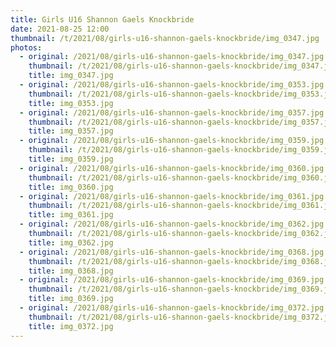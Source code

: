 ```yaml
---
title: Girls U16 Shannon Gaels Knockbride
date: 2021-08-25 12:00
thumbnail: /t/2021/08/girls-u16-shannon-gaels-knockbride/img_0347.jpg
photos:
  - original: /2021/08/girls-u16-shannon-gaels-knockbride/img_0347.jpg
    thumbnail: /t/2021/08/girls-u16-shannon-gaels-knockbride/img_0347.jpg
    title: img_0347.jpg
  - original: /2021/08/girls-u16-shannon-gaels-knockbride/img_0353.jpg
    thumbnail: /t/2021/08/girls-u16-shannon-gaels-knockbride/img_0353.jpg
    title: img_0353.jpg
  - original: /2021/08/girls-u16-shannon-gaels-knockbride/img_0357.jpg
    thumbnail: /t/2021/08/girls-u16-shannon-gaels-knockbride/img_0357.jpg
    title: img_0357.jpg
  - original: /2021/08/girls-u16-shannon-gaels-knockbride/img_0359.jpg
    thumbnail: /t/2021/08/girls-u16-shannon-gaels-knockbride/img_0359.jpg
    title: img_0359.jpg
  - original: /2021/08/girls-u16-shannon-gaels-knockbride/img_0360.jpg
    thumbnail: /t/2021/08/girls-u16-shannon-gaels-knockbride/img_0360.jpg
    title: img_0360.jpg
  - original: /2021/08/girls-u16-shannon-gaels-knockbride/img_0361.jpg
    thumbnail: /t/2021/08/girls-u16-shannon-gaels-knockbride/img_0361.jpg
    title: img_0361.jpg
  - original: /2021/08/girls-u16-shannon-gaels-knockbride/img_0362.jpg
    thumbnail: /t/2021/08/girls-u16-shannon-gaels-knockbride/img_0362.jpg
    title: img_0362.jpg
  - original: /2021/08/girls-u16-shannon-gaels-knockbride/img_0368.jpg
    thumbnail: /t/2021/08/girls-u16-shannon-gaels-knockbride/img_0368.jpg
    title: img_0368.jpg
  - original: /2021/08/girls-u16-shannon-gaels-knockbride/img_0369.jpg
    thumbnail: /t/2021/08/girls-u16-shannon-gaels-knockbride/img_0369.jpg
    title: img_0369.jpg
  - original: /2021/08/girls-u16-shannon-gaels-knockbride/img_0372.jpg
    thumbnail: /t/2021/08/girls-u16-shannon-gaels-knockbride/img_0372.jpg
    title: img_0372.jpg
---
```

